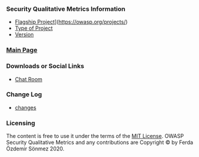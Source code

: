 ### Security Qualitative Metrics Information
* [Flagship Project](https://img.shields.io/badge/owasp-flagship-blue.svg)](https://owasp.org/projects/)
* [Type of Project](#)
* [Version ]((https://github.com/OWASP/www-project-security-qualitative-metrics/releases))

### [Main Page](https://owasp.org/www-project-security-qualitative-metrics/)
 
### Downloads or Social Links
* [Chat Room](owasp-www-project-security-qualitative-metrics/community)

### Change Log
* [changes](#)

### Licensing
The content is free to use it under the terms of the [MIT License](https://www.apache.org/licenses/LICENSE-2.0). OWASP  Security Qualitative Metrics and any contributions are Copyright © by Ferda Özdemir Sönmez 2020.

